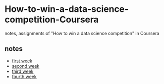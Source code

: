 # How-to-win-a-data-science-competition-Coursera
notes, assignments of "How to win a data science competition" in Coursera

## notes
- [first week](https://www.zybuluo.com/marcello/note/947495)
- [second week](https://www.zybuluo.com/marcello/note/950001)
- [third week](https://www.zybuluo.com/marcello/note/955646)
- [fourth week](https://www.zybuluo.com/marcello/note/964704)
